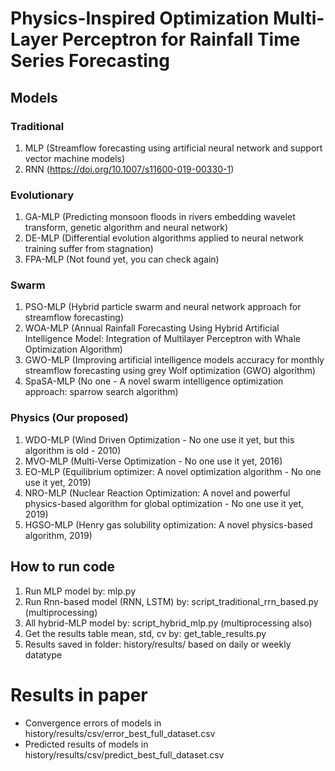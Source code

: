 # Physics-Inspired Optimization Multi-Layer Perceptron for Rainfall Time Series Forecasting

## Models
### Traditional 
1. MLP (Streamflow forecasting using artificial neural network and support vector machine models)
2. RNN (https://doi.org/10.1007/s11600-019-00330-1)
### Evolutionary 
1. GA-MLP (Predicting monsoon floods in rivers embedding wavelet transform, genetic algorithm and neural network)
2. DE-MLP (Differential evolution algorithms applied to neural network training suffer from stagnation)
3. FPA-MLP (Not found yet, you can check again)
### Swarm 
1. PSO-MLP (Hybrid particle swarm and neural network approach for streamflow forecasting)
2. WOA-MLP (Annual Rainfall Forecasting Using Hybrid Artificial Intelligence Model: Integration of Multilayer Perceptron with Whale Optimization Algorithm)
3. GWO-MLP  (Improving artificial intelligence models accuracy for monthly streamflow forecasting using grey Wolf optimization (GWO) algorithm)
4. SpaSA-MLP (No one - A novel swarm intelligence optimization approach: sparrow search algorithm)
### Physics (Our proposed)
1. WDO-MLP (Wind Driven Optimization - No one use it yet, but this algorithm is old - 2010)
2. MVO-MLP (Multi-Verse Optimization - No one use it yet, 2016)
3. EO-MLP (Equilibrium optimizer: A novel optimization algorithm - No one use it yet, 2019)
4. NRO-MLP (Nuclear Reaction Optimization: A novel and powerful physics-based algorithm for global optimization - No
 one use it yet, 2019)
5. HGSO-MLP (Henry gas solubility optimization: A novel physics-based algorithm, 2019)

## How to run code
1. Run MLP model by: mlp.py 
2. Run Rnn-based model (RNN, LSTM) by: script_traditional_rrn_based.py (multiprocessing) 
3. All hybrid-MLP model by: script_hybrid_mlp.py (multiprocessing also)
4. Get the results table mean, std, cv by: get_table_results.py
5. Results saved in folder: history/results/ based on daily or weekly datatype
 
 
# Results in paper
- Convergence errors of models in history/results/csv/error_best_full_dataset.csv
- Predicted results of models in history/results/csv/predict_best_full_dataset.csv
